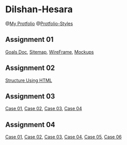 # Dilshan-Hesara
@[My Protfolio](https://dilshanhesara.vercel.app/) 
@[Protfolio-Styles](https://dilshan-hesara.github.io/my-portfolio/)

## Assignment 01
[Goals Doc](https://drive.google.com/file/d/1FW-k5dJ_xbadFVEwNkQF5hNZoqfvRipg/view?usp=sharing),
[Sitemap](https://drive.google.com/file/d/1w18_XTrhIYnOhvSd-ZgMIFdqlnd9oe70/view?usp=sharing),
[WireFrame](https://drive.google.com/file/d/1kF-y26nOzVvgUU7lNvgyfHEEs3-_Ip3T/view?usp=sharing),
[Mockups](https://www.figma.com/design/Xu7z9i6AvT12Oo2hnHRDC9/My-Site-Mockup?node-id=0-1&t=Sirnzv4czfSQ9Agz-1)

## Assignment 02
[Structure Using HTML](https://github.com/Dilshan-hesara/my-portfolio/blob/main/index.html)


## Assignment 03

[Case 01](https://github.com/Dilshan-hesara/Simple-Web/blob/master/Assignment/assignment%2003%20-%20Part%2001%5BCase-01%5D.html),
[Case 02](https://github.com/Dilshan-hesara/Simple-Web/blob/master/Assignment/assignment%2003%20-%20Part%2001%5BCase-02%5D.html),
[Case 03](https://github.com/Dilshan-hesara/Simple-Web/blob/master/Assignment/assignment%2003%20-%20Part%2001%5BCase-03%5D.html),
[Case 04](https://github.com/Dilshan-hesara/Simple-Web/blob/master/Assignment/assignment%2003%20-%20Part%2001%5BCase-04%5D.html)


## Assignment 04

[Case 01](https://github.com/Dilshan-hesara/Simple-Web/blob/master/Assignment/assignment%2004%20-%20%5BCase-01%5D.html),
[Case 02](https://github.com/Dilshan-hesara/Simple-Web/blob/master/Assignment/assignment%2004%20-%20%5BCase-02%5D.html),
[Case 03](https://github.com/Dilshan-hesara/Simple-Web/blob/master/Assignment/assignment%2004%20-%20%5BCase-03%5D.html),
[Case 04](https://github.com/Dilshan-hesara/Simple-Web/blob/master/Assignment/assignment%2004%20-%20%5BCase-04%5D.html),
[Case 05](https://github.com/Dilshan-hesara/Simple-Web/blob/master/Assignment/assignment%2004%20-%20%5BCase-05%5D.html),
[Case 06](https://github.com/Dilshan-hesara/Simple-Web/blob/master/Assignment/assignment%2004%20-%20%5BCase-06%5D.html)
